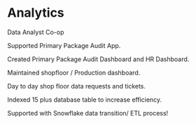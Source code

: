 # Analytics
Data Analyst Co-op

Supported Primary Package Audit App.

Created Primary Package Audit Dashboard and HR Dashboard.

Maintained shopfloor / Production dashboard.

Day to day shop floor data requests and tickets.

Indexed 15 plus database table to increase efficiency.

Supported with Snowflake data transition/ ETL process!
